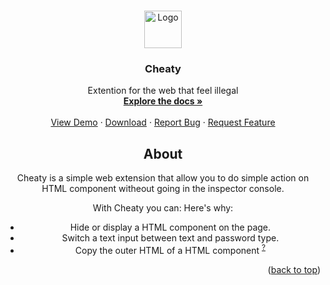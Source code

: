 <a name="readme-top"></a>

<br />
<div align="center">
  <a href="https://github.com/NicolasRenault/cheaty-webextention">
    <img src="www.cdn.nicolasrenault.com/cheaty/cheaty-logo.png" alt="Logo" width="60" height="60">
  </a>

  <h3 align="center">Cheaty</h3>

  <p align="center">
    Extention for the web that feel illegal
    <br />
    <a href="https://github.com/NicolasRenault/cheaty-webextention"><strong>Explore the docs »</strong></a>
    <br />
    <br />
    <a href="https://cheaty.nicolasrenault.com">View Demo</a>
    ·
    <a href="https://cheaty.nicolasrenault.com/#download">Download</a>
    ·
    <a href="https://github.com/NicolasRenault/cheaty-webextention/issues">Report Bug</a>
    ·
    <a href="https://github.com/NicolasRenault/cheaty-webextention/issues">Request Feature</a>
  </p>

## About

Cheaty is a simple web extension that allow you to do simple action on HTML component witheout going in the inspector console.

With Cheaty you can:
Here's why:

-   Hide or display a HTML component on the page.
-   Switch a text input between text and password type.
-   Copy the outer HTML of a HTML component <sup><a href="">?</a></sup>

<p align="right">(<a href="#readme-top">back to top</a>)</p>

[cheaty-website-link]: https://cheaty.nicolasrenault.com/
[cheaty-github-link]: https://github.com/NicolasRenault/cheaty-webextention/
[mdn-outer-html-link]: https://developer.mozilla.org/fr/docs/Web/API/Element/outerHTML
